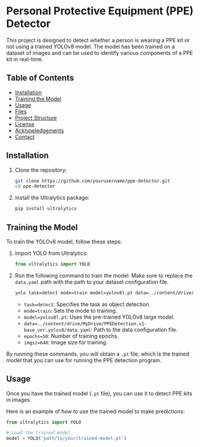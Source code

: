 # Personal Protective Equipment (PPE) Detector

This project is designed to detect whether a person is wearing a PPE kit or not using a trained YOLOv8 model. The model has been trained on a dataset of images and can be used to identify various components of a PPE kit in real-time.

## Table of Contents
- [Installation](#installation)
- [Training the Model](#training-the-model)
- [Usage](#usage)
- [Files](#files)
- [Project Structure](#project-structure)
- [License](#license)
- [Acknowledgements](#acknowledgements)
- [Contact](#contact)

## Installation

1. Clone the repository:
    ```sh
    git clone https://github.com/yourusername/ppe-detector.git
    cd ppe-detector
    ```

2. Install the Ultralytics package:
    ```sh
    pip install ultralytics
    ```

## Training the Model

To train the YOLOv8 model, follow these steps:

1. Import YOLO from Ultralytics:
    ```python
    from ultralytics import YOLO
    ```

2. Run the following command to train the model. Make sure to replace the `data.yaml` path with the path to your dataset configuration file.
    ```sh
    yolo task=detect mode=train model=yolov8l.pt data=../content/drive/MyDrive/PPEDetection.v1-base_ver.yolov8/data.yaml epochs=50 imgsz=640
    ```

   - `task=detect`: Specifies the task as object detection.
   - `mode=train`: Sets the mode to training.
   - `model=yolov8l.pt`: Uses the pre-trained YOLOv8 large model.
   - `data=../content/drive/MyDrive/PPEDetection.v1-base_ver.yolov8/data.yaml`: Path to the data configuration file.
   - `epochs=50`: Number of training epochs.
   - `imgsz=640`: Image size for training.

By running these commands, you will obtain a `.pt` file, which is the trained model that you can use for running the PPE detection program.

## Usage

Once you have the trained model (`.pt` file), you can use it to detect PPE kits in images.

Here is an example of how to use the trained model to make predictions:

```python
from ultralytics import YOLO

# Load the trained model
model = YOLO('path/to/your/trained-model.pt')
